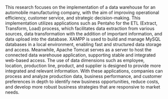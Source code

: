 This research focuses on the implementation of a data warehouse for an automobile manufacturing company, with the aim of improving operational efficiency, customer service, and strategic decision-making. This implementation utilizes applications such as Pentaho for the ETL (Extract, Transform, Load) process, which facilitates data extraction from various sources, data transformation with the addition of important information, and data upload into the database. XAMPP is used to build and manage MySQL databases in a local environment, enabling fast and structured data storage and access. Meanwhile, Apache Tomcat serves as a server to host the connected data warehouse application, supporting stable and integrated web-based access. The use of data dimensions such as employee, location, production line, product, and supplier is designed to provide more integrated and relevant information. With these applications, companies can process and analyze production data, business performance, and customer preferences in depth to identify new business opportunities, reduce costs, and develop more robust business strategies that are responsive to market needs.
